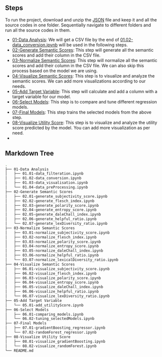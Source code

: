 ## Steps
To run the project, download and unzip the [JSON](http://snap.stanford.edu/data/amazon/productGraph/categoryFiles/reviews_Cell_Phones_and_Accessories_5.json.gz)  file and keep it and all the source codes in one folder. Sequentially navigate to different folders and run all the source codes in them. 

- [01-Data Analysis](01-Data%20Analysis): We will get a CSV file by the end of [01.02-data_conversion.ipynb](01-Data%20Analysis/01.02-data_conversion.ipynb) will be used in the following steps.
- [02-Generate Semantic Scores](02-Generate%20Semantic%20Scores): This step will generate all the semantic scores and add their column in the CSV file.
- [03-Normalize Semantic Scores](03-Normalize%20Semantic%20Scores): This step will normalize all the semantic scores and add their column in the CSV file. We can also skip this process based on the model we are using.
- [04-Visualize Semantic Scores](04-Visualize%20Semantic%20Scores):  This step is to visualize and analyze the semantic scores. We can add more visualizations according to our needs.
- [05-Add Target Variable](04-Visualize%20Semantic%20Scores): This step will calculate and add a column with a target variable for our model.
- [06-Select Models](06-Select%20Models): This step is to compare and tune different regression models. 
- [07-Final Models](07-Final%20Models): This step trains the selected models from the above step. 
- [08-Visualize Utility Score](08-Visualize%20Utility%20Score): This step is to visualize and analyze the utility score predicted by the model. You can add more visualization as per need.
- 

## Markdown Tree

```bash
.
├── 01-Data Analysis
│   ├── 01.01-data_filteration.ipynb
│   ├── 01.02-data_conversion.ipynb
│   ├── 01.03-data_visualisation.ipynb
│   └── 01.04-data_preProcessing.ipynb
├── 02-Generate Semantic Scores
│   ├── 02.01-generate_subjectivity_score.ipynb
│   ├── 02.02-generate_flesch_index.ipynb
│   ├── 02.03-generate_polarity_score.ipynb
│   ├── 02.04-generate_entropy_score.ipynb
│   ├── 02.05-generate_daleChall_index.ipynb
│   ├── 02.06-generate_helpful_ratio.ipynb
│   └── 02.07-generate_lexDiversity_ratio.ipynb
├── 03-Normalize Semantic Scores
│   ├── 03.01-normalize_subjectivity_score.ipynb
│   ├── 03.02-normalize_flesch_index.ipynb
│   ├── 03.03-normalize_polarity_score.ipynb
│   ├── 03.04-normalize_entropy_score.ipynb
│   ├── 03.05-normalize_daleChall_index.ipynb
│   ├── 03.06-normalize_helpful_ratio.ipynb
│   └── 03.07-normalize_lexicalDiversity_ratio.ipynb
├── 04-Visualize Semantic Scores
│   ├── 06.01-visualize_subjectivity_score.ipynb
│   ├── 06.02-visualize_flesch_index.ipynb
│   ├── 06.03-visualize_polarity_score.ipynb
│   ├── 06.04-visualize_entropy_score.ipynb
│   ├── 06.05-visualize_daleChall_index.ipynb
│   ├── 06.06-visualize_helpful_ratio.ipynb
│   └── 06.07-visualize_lexDiversity_ratio.ipynb
├── 05-Add Target Variable
│   └── 05.01-add_utilityScore.ipynb
├── 06-Select Models
│   ├── 06.01-comparing_models.ipynb
│   └── 06.02-tuning_selectedModels.ipynb
├── 07-Final Models
│   ├── 07.01-gradientBoosting_regressor.ipynb
│   └── 07.02-randomForest_regressor.ipynb
├── 08-Visualize Utility Score
│   ├── 08.01-visualize_gradientBoosting.ipynb
│   └── 08.02-visualize_randomForest.ipynb
└── README.md

```

